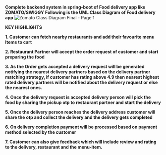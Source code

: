 **Complete backend system in spring-boot of Food delivery app like ZOMATO/SWIGGY**
**Following is the UML Class Diagram of Food delivery app**
![Zomato Class Diagram Final - Page 1](https://github.com/user-attachments/assets/7d9bdb9c-3b38-4dc9-bd4f-950ac86204f7)

**KEY HIGHLIGHTS**

**1. Customer can fetch nearby restaurants and add their favourite menu Items to cart**

**2. Restaurant Partner will accept the order request of customer and start preparing the food**

**3. As the Order gets accepted a delivery request will be generated notifying the nearest delivery partners based on the delivery partner matching strategy, if customer has rating above 4.9 then nearest highest rated delivery partners will be notified about the delivery request or else the nearest ones.**

**4. Once the delivery request is accepted delivery person will pick the food by sharing the pickup otp to restaurant partner and start the delivery**

**5. Once the delivery person reaches the delivery address customer will share the otp and collect the delivery and the delivery gets completed**

**6. On delivery completion payment will be processed based on payment method selected by the customer**

**7. Customer can also give feedback which will include review and rating to the delivery, restaurant and the menu-item.**
